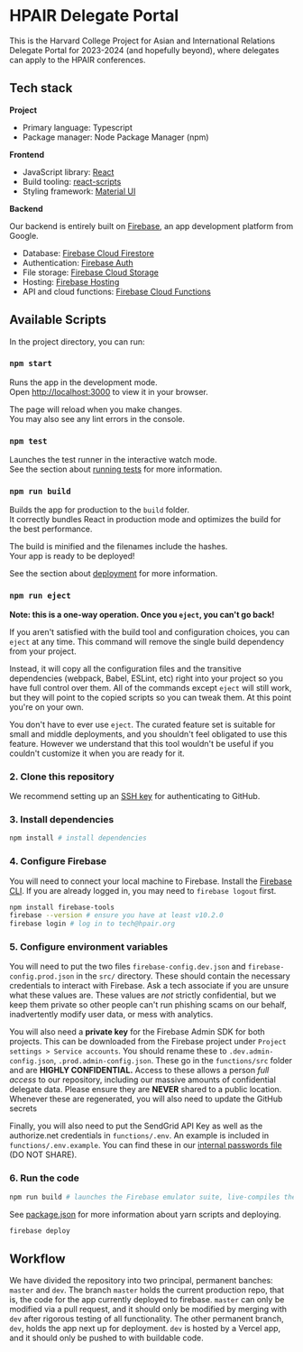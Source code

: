 # HPAIR Delegate Portal

This is the Harvard College Project for Asian and International Relations Delegate Portal for 2023-2024 (and hopefully beyond), where delegates can apply to the HPAIR conferences.


## Tech stack

**Project**

- Primary language: Typescript
- Package manager: Node Package Manager (npm)

**Frontend**

- JavaScript library: [React](https://reactjs.org/)
- Build tooling: [react-scripts](https://create-react-app.dev/)
- Styling framework: [Material UI](https://mui.com/material-ui/)

**Backend**

Our backend is entirely built on [Firebase](https://firebase.google.com/), an app development platform from Google.

- Database: [Firebase Cloud Firestore](https://firebase.google.com/docs/firestore)
- Authentication: [Firebase Auth](https://firebase.google.com/docs/auth)
- File storage: [Firebase Cloud Storage](https://firebase.google.com/docs/storage)
- Hosting: [Firebase Hosting](https://firebase.google.com/docs/hosting)
- API and cloud functions: [Firebase Cloud Functions](https://firebase.google.com/docs/functions)

## Available Scripts

In the project directory, you can run:

### `npm start`

Runs the app in the development mode.\
Open [http://localhost:3000](http://localhost:3000) to view it in your browser.

The page will reload when you make changes.\
You may also see any lint errors in the console.

### `npm test`

Launches the test runner in the interactive watch mode.\
See the section about [running tests](https://facebook.github.io/create-react-app/docs/running-tests) for more information.

### `npm run build`

Builds the app for production to the `build` folder.\
It correctly bundles React in production mode and optimizes the build for the best performance.

The build is minified and the filenames include the hashes.\
Your app is ready to be deployed!

See the section about [deployment](https://facebook.github.io/create-react-app/docs/deployment) for more information.

### `npm run eject`

**Note: this is a one-way operation. Once you `eject`, you can't go back!**

If you aren't satisfied with the build tool and configuration choices, you can `eject` at any time. This command will remove the single build dependency from your project.

Instead, it will copy all the configuration files and the transitive dependencies (webpack, Babel, ESLint, etc) right into your project so you have full control over them. All of the commands except `eject` will still work, but they will point to the copied scripts so you can tweak them. At this point you're on your own.

You don't have to ever use `eject`. The curated feature set is suitable for small and middle deployments, and you shouldn't feel obligated to use this feature. However we understand that this tool wouldn't be useful if you couldn't customize it when you are ready for it.



### 2. Clone this repository

We recommend setting up an [SSH key](https://docs.github.com/en/authentication/connecting-to-github-with-ssh/adding-a-new-ssh-key-to-your-github-account) for authenticating to GitHub.


### 3. Install dependencies

```bash
npm install # install dependencies
```

### 4. Configure Firebase

You will need to connect your local machine to Firebase. Install the [Firebase CLI](https://firebase.google.com/docs/cli). If you are already logged in, you may need to `firebase logout` first.

```sh
npm install firebase-tools
firebase --version # ensure you have at least v10.2.0
firebase login # log in to tech@hpair.org
```

### 5. Configure environment variables

You will need to put the two files `firebase-config.dev.json` and `firebase-config.prod.json` in the `src/` directory. These should contain the necessary credentials to interact with Firebase. Ask a tech associate if you are unsure what these values are. These values are _not_ strictly confidential, but we keep them private so other people can't run phishing scams on our behalf, inadvertently modify user data, or mess with analytics.

You will also need a **private key** for the Firebase Admin SDK for both projects. This can be downloaded from the Firebase project under `Project settings > Service accounts`. You should rename these to `.dev.admin-config.json`, `.prod.admin-config.json`. These go in the `functions/src` folder and are **HIGHLY CONFIDENTIAL.** Access to these allows a person _full access_ to our repository, including our massive amounts of confidential delegate data. Please ensure they are **NEVER** shared to a public location. Whenever these are regenerated, you will also need to update the GitHub secrets

Finally, you will also need to put the SendGrid API Key as well as the authorize.net credentials in `functions/.env`. An example is included in `functions/.env.example`. You can find these in our [internal passwords file](https://docs.google.com/document/d/1V335ElUqSJ73FIpMopH3RoaO2sSGLgXkrUyoRMoeUNs/edit?usp=sharing) (DO NOT SHARE).


### 6. Run the code

```bash
npm run build # launches the Firebase emulator suite, live-compiles the cloud functions, and starts a local development server
```

See [package.json](./package.json) for more information about yarn scripts and deploying.

```sh
firebase deploy
```

## Workflow

We have divided the repository into two principal, permanent banches: `master` and `dev`. The branch `master` holds the current production repo, that is, the code for the app currently deployed to firebase. `master` can only be modified via a pull request, and it should only be modified by merging with `dev` after rigorous testing of all functionality. The other permanent branch, `dev`, holds the app next up for deployment. `dev` is hosted by a Vercel app, and it should only be pushed to with buildable code.